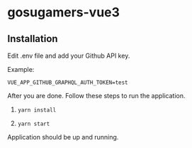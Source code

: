 # gosugamers-vue3

## Installation

Edit .env file and add your Github API key.

Example:

```VUE_APP_GITHUB_GRAPHQL_AUTH_TOKEN=test```

After you are done. Follow these steps to run the application.

1. ``` yarn install ```

2. ``` yarn start ```

Application should be up and running.